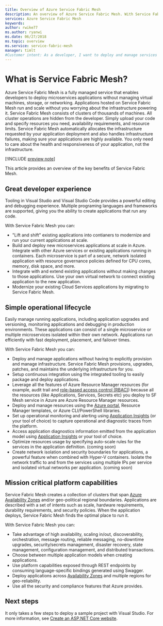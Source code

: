 ```yaml
---
title: Overview of Azure Service Fabric Mesh
description: An overview of Azure Service Fabric Mesh. With Service Fabric Mesh, you can deploy and scale your application without worrying about the infrastructure needs of your application.
services: Azure Service Fabric Mesh
keywords: 
author: rwike77
ms.author: ryanwi
ms.date: 06/27/2018
ms.topic: overview
ms.service: service-fabric-mesh
manager: timlt
#Customer intent: As a developer, I want to deploy and manage services in containers on a serverless platform.
---
```


# What is Service Fabric Mesh?

Azure Service Fabric Mesh is a fully managed service that enables developers to deploy microservices applications without managing virtual machines, storage, or networking. Applications hosted on Service Fabric Mesh run and scale without you worrying about the infrastructure powering it.  Service Fabric Mesh consists of clusters of thousands of machines.  All cluster operations are hidden from the developer. Simply upload your code and specify resources you need, availability requirements, and resource limits.  Service Fabric Mesh automatically allocates the infrastructure requested by your application deployment and also handles infrastructure failures, making sure your applications are highly available. You only need to care about the health and responsiveness of your application, not the infrastructure.  

[!INCLUDE [preview note](./includes/include-preview-note.md)]

This article provides an overview of the key benefits of Service Fabric Mesh.

## Great developer experience

Tooling in Visual Studio and Visual Studio Code provides a powerful editing and debugging experience.  Multiple programing languages and frameworks are supported, giving you the ability to create applications that run any code.

With Service Fabric Mesh you can:

- "Lift and shift" existing applications into contianers to modernize and run your current applications at scale. 
- Build and deploy new microservices applications at scale in Azure.  Integrate with other Azure services or existing applications running in containers. Each microservice is part of a secure, network isolated application with resource governance policies defined for CPU cores, memory, disk space, and more.
- Integrate with and extend existing applications without making changes to those applications. Use your own virtual network to connect existing application to the new application.  
- Modernize your existing Cloud Services applications by migrating to Service Fabric Mesh.  

## Simple operational lifecycle

Easily manage running applications, including application upgrades and versioning, monitoring applications and debugging in production environments. These applications can consist of a single microservice or multiple microservices isolated within their own network. Applications run efficiently with fast deployment, placement, and failover times.

With Service Fabric Mesh you can:

- Deploy and manage applications without having to explicitly provision and manage infrastructure.  Service Fabric Mesh provisions, upgrades, patches, and maintains the underlying infrastructure for you.
- Setup continuous integration using the integrated tooling to easily package and deploy applications.
- Leverage all the features of Azure Resource Manager resources (for example, audit trail and [role-based access control (RBAC)](/azure/role-based-access-control/overview)) because all the resources  (like Applications, Services, Secrets etc) you deploy to SF Mesh service in Azure are Azure Resource Manager resources. 
- Deploy and manage resources using the [Azure portal](https://portal.azure.com), Resource Manager templates, or Azure CLI/PowerShell libraries.
- Set up operational monitoring and alerting using [Application Insights](/azure/application-insights/) (or your tool of choice) to capture operational and diagnostic traces from the platform. 
- Access application diagnostics information emitted from the application model using [Application Insights](/azure/application-insights/) or your tool of choice.
- Optimize resources usage by specifying auto-scale rules for the services in the application definition.  (coming soon)
- Create network isolation and security boundaries for applications, a powerful feature when combined with Hyper-V containers. Isolate the network traffic to and from the services using multiple IPs per service and isolated virtual networks per application.  (coming soon) 


## Mission critical platform capabilities

Service Fabric Mesh creates a collection of clusters that span [Azure Availability Zones](/azure/availability-zones/az-overview) and/or geo-political regional boundaries. Applications are described with a set of intents such as scale, hardware requirements, durability requirements, and security policies.  When the application deploys, Service Fabric Mesh finds the optimal place to run it.

With Service Fabric Mesh you can:

- Take advantage of high availability, scaling in/out, discoverability, orchestration, message routing, reliable messaging, no-downtime upgrades, security/secrets management, disaster recovery, state management, configuration management, and distributed transactions.
- Choose between multiple application models when creating applications.
- Use platform capabilities exposed through REST endpoints by consuming language-specific bindings generated using Swagger.
- Deploy applications across [Availability Zones](/azure/availability-zones/az-overview) and multiple regions for geo-reliability.
- Use all the security and compliance features that Azure provides.

## Next steps

It only takes a few steps to deploy a sample project with Visual Studio. For more information, see [Create an ASP.NET Core website](service-fabric-mesh-quickstart-dotnet-core.md). 


<!-- Links -->

[service-fabric-overview]: ../service-fabric/service-fabric-overview.md
